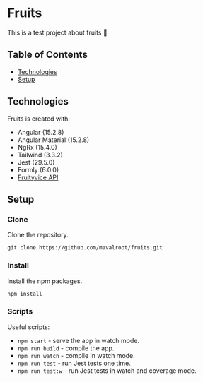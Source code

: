 # Fruits

This is a test project about fruits :apple:

## Table of Contents
* [Technologies](#technologies-used)
* [Setup](#setup)

## Technologies

Fruits is created with:

- Angular (15.2.8)
- Angular Material (15.2.8)
- NgRx (15.4.0)
- Tailwind (3.3.2)
- Jest (29.5.0)
- Formly (6.0.0)
- [Fruityvice API](https://fruityvice.com/)

## Setup

### Clone

Clone the repository.

```shell
git clone https://github.com/mavalroot/fruits.git
```

### Install

Install the npm packages.

```shell
npm install
```

### Scripts

Useful scripts:

* `npm start` - serve the app in watch mode.
* `npm run build` - compile the app.
* `npm run watch` - compile in watch mode.
* `npm run test` - run Jest tests one time.
* `npm run test:w` - run Jest tests in watch and coverage mode.
